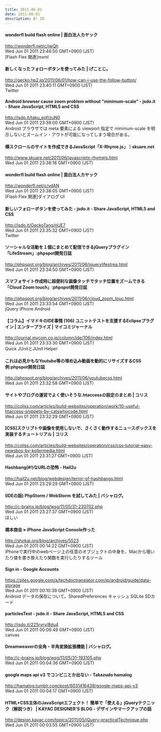 ```yaml
---
title: 2011-06-01
date: 2011-06-01
description: B! 20
---
```


#### wonderfl build flash online | 面白法人カヤック
http://wonderfl.net/c/jwQh<br>
Wed Jun 01 2011 23:46:50 GMT+0900 (JST)<br>
[Flash Flex 関連]mxml


#### 新しくなったフォローボタンを使ってみた | </gecko> げことじ。
http://gecko.hp2.jp/2011/06/01/how-can-i-use-the-follow-button/<br>
Wed Jun 01 2011 23:40:11 GMT+0900 (JST)<br>
Twitter


#### Android browser cause zoom problem without "minimum-scale" - jsdo.it - Share JavaScript, HTML5 and CSS
http://jsdo.it/taku_eof/zuN0<br>
Wed Jun 01 2011 23:39:00 GMT+0900 (JST)<br>
Android ブラウザでは meta 要素による viewport 指定で minimum-scale を明示しないとズームイン・アウトが可能になってしまう場合がある。


#### 横スクロールのサイトを作成できるJavaScript「X-Rhyme.js」｜skuare.net
http://www.skuare.net/2011/06/javascriptx-rhymejs.html<br>
Wed Jun 01 2011 23:38:18 GMT+0900 (JST)<br>


#### wonderfl build flash online | 面白法人カヤック
http://wonderfl.net/c/vdAN<br>
Wed Jun 01 2011 23:38:05 GMT+0900 (JST)<br>
[Flash Flex 関連]ダイアログ UI


#### 新しいフォローボタンを使ってみた - jsdo.it - Share JavaScript, HTML5 and CSS
http://jsdo.it/GeckoTang/nUE7<br>
Wed Jun 01 2011 23:35:32 GMT+0900 (JST)<br>
Twitter


#### ソーシャルな活動を１個にまとめて配信できるjQueryプラグイン「LifeStream」:phpspot開発日誌
http://phpspot.org/blog/archives/2011/06/jquerylifestrea.html<br>
Wed Jun 01 2011 23:34:50 GMT+0900 (JST)<br>


#### スマフォサイト作成時に超便利な画像タッチでタッチ位置をズームできる「Cloud Zoom touch」:phpspot開発日誌
http://phpspot.org/blog/archives/2011/06/cloud_zoom_touc.html<br>
Wed Jun 01 2011 23:33:54 GMT+0900 (JST)<br>
jQuery iPhone Android


#### 【コラム】イマドキのIDE事情 (106) ユニットテストを支援するEclipseプラグイン | エンタープライズ | マイコミジャーナル
http://journal.mycom.co.jp/column/ide/106/index.html<br>
Wed Jun 01 2011 23:33:30 GMT+0900 (JST)<br>
Quick JUnitとJUnit Helper


#### これは必見かもなYoutube等の埋め込み動画を動的にリサイズするCSS例:phpspot開発日誌
http://phpspot.org/blog/archives/2011/06/youtubecss.html<br>
Wed Jun 01 2011 23:32:58 GMT+0900 (JST)<br>


####   サイトやブログの運営でよく使いそうな.htaccessの設定のまとめ | コリス
http://coliss.com/articles/build-websites/operation/work/10-useful-htaccess-snippets-by-catswhocode.html<br>
Wed Jun 01 2011 23:32:29 GMT+0900 (JST)<br>


####   [CSS]スクリプトや画像を使用しないで、さくさく動作するニュースボックスを実装するチュートリアル | コリス
http://coliss.com/articles/build-websites/operation/css/css-tutorial-easy-newsbos-by-kollermedia.html<br>
Wed Jun 01 2011 23:31:27 GMT+0900 (JST)<br>


#### Hashbang(#!)なURLの恐怖 - Hail2u
http://hail2u.net/blog/webdesign/terror-of-hashbangs.html<br>
Wed Jun 01 2011 23:29:29 GMT+0900 (JST)<br>


#### (IDEの話) PhpStorm / WebStorm を試してみた | バシャログ。
http://c-brains.jp/blog/wsg/11/05/31-230702.php<br>
Wed Jun 01 2011 23:27:37 GMT+0900 (JST)<br>
ほしい


#### 橋本商会 » iPhone JavaScript Console作った
http://shokai.org/blog/archives/5523<br>
Wed Jun 01 2011 00:14:22 GMT+0900 (JST)<br>
iPhoneで実行中のwebページ上の任意のオブジェクトの中身を、Macから覗いたり値を書き換えたり関数を実行したりするツール


#### Sign in - Google Accounts
https://sites.google.com/a/techdoctranslator.com/jp/android/guide/data-storage<br>
Wed Jun 01 2011 00:10:39 GMT+0900 (JST)<br>
Android データの保存について。SharedPreferences キャッシュ SQLite SDカード


#### particlesTest - jsdo.it - Share JavaScript, HTML5 and CSS
http://jsdo.it/225ryry/8du4<br>
Wed Jun 01 2011 00:06:49 GMT+0900 (JST)<br>
canvas


#### Dreamweaverの全角・半角変換拡張機能 | バシャログ。
http://c-brains.jp/blog/wsg/11/05/31-193105.php<br>
Wed Jun 01 2011 00:04:36 GMT+0900 (JST)<br>


#### google maps api v3 でコンビニとか出ない - Takazudo hamalog
http://hamalog.tumblr.com/post/6031416439/google-maps-api-v3<br>
Wed Jun 01 2011 00:04:17 GMT+0900 (JST)<br>


#### HTML+CSS主体のJavaScriptエフェクト！ 簡単で「使える」jQueryテクニック（解説つき） | KAYAC DESIGNER'S BLOG - デザインやマークアップの話
http://design.kayac.com/topics/2011/05/jQuery-practicalTechnique.php<br>
Wed Jun 01 2011 00:03:55 GMT+0900 (JST)<br>


